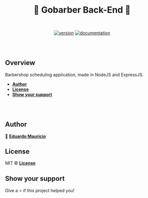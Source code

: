 <h1 align="center">
  🚀 Gobarber Back-End 🚀
</h1>

<br>

<div align="center">

[![version](https://img.shields.io/badge/version-1.0.0-blue.svg)](https://github.com/therealeddy/gobarber-backend/releases)<space><space>
[![documentation](https://img.shields.io/badge/documentation-yes-brightgreen.svg)](#overview)

</div>

<br><br>

## Overview

Barbershop scheduling application, made in NodeJS and ExpressJS.

- **[Author](#author)**
- **[License](#license)**
- **[Show your support](#show-your-support)**

<br><br>

## Author

👤 **[Eduardo Mauricio](https://github.com/therealeddy)**

## License

MIT © **[License](LICENSE)**

## Show your support

Give a ⭐️ if this project helped you!
